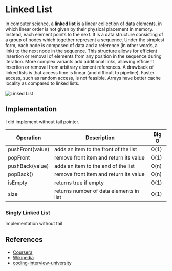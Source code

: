 # Linked List

In computer science, a **linked list** is a linear collection of data elements, in which linear order is not given by their physical placement in memory. Instead, each element points to the next. It is a data structure consisting of a group of nodes which together represent a sequence. Under the simplest form, each node is composed of data and a reference (in other words, a link) to the next node in the sequence. This structure allows for efficient insertion or removal of elements from any position in the sequence during iteration. More complex variants add additional links, allowing efficient insertion or removal from arbitrary element references. A drawback of linked lists is that access time is linear (and difficult to pipeline). Faster access, such as random access, is not feasible. Arrays have better cache locality as compared to linked lists.

![Linked List](https://upload.wikimedia.org/wikipedia/commons/6/6d/Singly-linked-list.svg)

## Implementation

I did implement without tail pointer.

| Operation        | Description                             | Big O |
| ---------------- | --------------------------------------- | ----- |
| pushFront(value) | adds an item to the front of the list   | O(1)  |
| popFront         | remove front item and return its value  | O(1)  |
| pushBack(value)  | adds an item to the end of the list     | O(n)  |
| popBack()        | remove front item and return its value  | O(n)  |
| isEmpty          | returns true if empty                   | O(1)  |
| size             | returns number of data elements in list | O(1)  |

### Singly Linked List

Implementation without tail

## References

- [Coursera][1]
- [Wikipedia][2]
- [coding-interview-university][3]

[1]: https://www.coursera.org/lecture/data-structures/singly-linked-lists-kHhgK
[2]: https://en.wikipedia.org/wiki/Linked_list
[3]: https://github.com/jwasham/coding-interview-university#linked-lists
